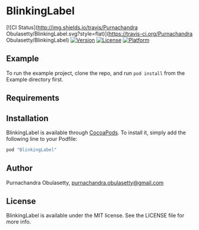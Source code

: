# BlinkingLabel

[![CI Status](http://img.shields.io/travis/Purnachandra Obulasetty/BlinkingLabel.svg?style=flat)](https://travis-ci.org/Purnachandra Obulasetty/BlinkingLabel)
[![Version](https://img.shields.io/cocoapods/v/BlinkingLabel.svg?style=flat)](http://cocoapods.org/pods/BlinkingLabel)
[![License](https://img.shields.io/cocoapods/l/BlinkingLabel.svg?style=flat)](http://cocoapods.org/pods/BlinkingLabel)
[![Platform](https://img.shields.io/cocoapods/p/BlinkingLabel.svg?style=flat)](http://cocoapods.org/pods/BlinkingLabel)

## Example

To run the example project, clone the repo, and run `pod install` from the Example directory first.

## Requirements

## Installation

BlinkingLabel is available through [CocoaPods](http://cocoapods.org). To install
it, simply add the following line to your Podfile:

```ruby
pod "BlinkingLabel"
```

## Author

Purnachandra Obulasetty, purnachandra.obulasetty@gmail.com

## License

BlinkingLabel is available under the MIT license. See the LICENSE file for more info.
